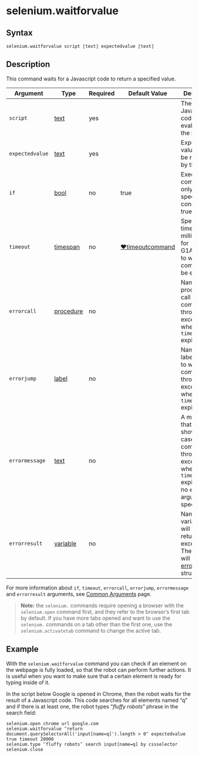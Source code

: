 # selenium.waitforvalue

## Syntax

```G1ANT
selenium.waitforvalue script ⟦text⟧ expectedvalue ⟦text⟧
```

## Description

This command waits for a Javascript code to return a specified value.

| Argument | Type | Required | Default Value | Description |
| -------- | ---- | -------- | ------------- | ----------- |
|`script`| [text](](https://manual.g1ant.com/link/G1ANT.Language/G1ANT.Language/Structures/TextStructure.md)) | yes |  | The full Javascript code to be evaluated in the browser |
|`expectedvalue`| [text](](https://manual.g1ant.com/link/G1ANT.Language/G1ANT.Language/Structures/TextStructure.md)) | yes |  | Expected value that will be returned by the script |
| `if`           | [bool](](https://manual.g1ant.com/link/G1ANT.Language/G1ANT.Language/Structures/BooleanStructure.md)) | no       | true                                                        | Executes the command only if a specified condition is true   |
| `timeout`      | [timespan](](https://manual.g1ant.com/link/G1ANT.Language/G1ANT.Language/Structures/TimeSpanStructure.md)) | no       | [♥timeoutcommand](](https://manual.g1ant.com/link/G1ANT.Language/G1ANT.Addon.Core/Variables/TimeoutCommandVariable.md)) | Specifies time in milliseconds for G1ANT.Robot to wait for the command to be executed |
| `errorcall`    | [procedure](](https://manual.g1ant.com/link/G1ANT.Language/G1ANT.Language/Structures/ProcedureStructure.md)) | no       |                                                             | Name of a procedure to call when the command throws an exception or when a given `timeout` expires |
| `errorjump`    | [label](](https://manual.g1ant.com/link/G1ANT.Language/G1ANT.Language/Structures/LabelStructure.md)) | no       |                                                             | Name of the label to jump to when the command throws an exception or when a given `timeout` expires |
| `errormessage` | [text](](https://manual.g1ant.com/link/G1ANT.Language/G1ANT.Language/Structures/TextStructure.md)) | no       |                                                             | A message that will be shown in case the command throws an exception or when a given `timeout` expires, and no `errorjump` argument is specified |
| `errorresult`  | [variable](](https://manual.g1ant.com/link/G1ANT.Language/G1ANT.Language/Structures/VariableStructure.md)) | no       |                                                             | Name of a variable that will store the returned exception. The variable will be of [error](](https://manual.g1ant.com/link/G1ANT.Language/G1ANT.Language/Structures/ErrorStructure.md)) structure  |

For more information about `if`, `timeout`, `errorcall`, `errorjump`, `errormessage` and `errorresult` arguments, see [Common Arguments](https://github.com/G1ANT-Robot/G1ANT.Manual/blob/develop/appendices/common-arguments.md) page.

> **Note:** the `selenium.` commands require opening a browser with the `selenium.open` command first, and they refer to the browser’s first tab by default. If you have more tabs opened and want to use the `selenium.` commands on a tab other than the first one, use the `selenium.activatetab` command to change the active tab.

## Example

With the `selenium.waitforvalue` command you can check if an element on the webpage is fully loaded, so that the robot can perform further actions. It is useful when you want to make sure that a certain element is ready for typing inside of it.

In the script below Google is opened in Chrome, then the robot waits for the result of a Javascript code. This code searches for all elements named “q” and if there is at least one, the robot types “*fluffy robots*” phrase in the search field:

```G1ANT
selenium.open chrome url google.com
selenium.waitforvalue ‴return document.querySelectorAll('input[name=q]').length > 0‴ expectedvalue true timeout 20000
selenium.type ‴fluffy robots‴ search input[name=q] by cssselector
selenium.close
```

